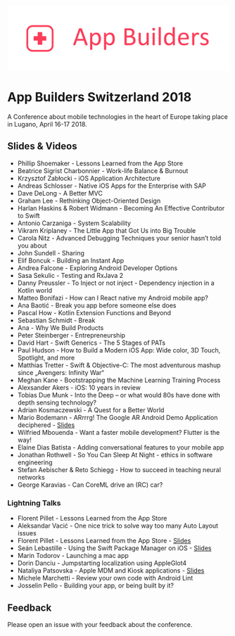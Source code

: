 <p align="center"><img src ="images/logo.png" width="600px"/></p>

# App Builders Switzerland 2018

A Conference about mobile technologies in the heart of Europe taking place in Lugano, April 16-17 2018.


## Slides & Videos

- Phillip Shoemaker - Lessons Learned from the App Store
- Beatrice Sigrist Charbonnier - Work-life Balance & Burnout
- Krzysztof Zabłocki - iOS Application Architecture
- Andreas Schlosser - Native iOS Apps for the Enterprise with SAP
- Dave DeLong - A Better MVC
- Graham Lee - Rethinking Object-Oriented Design
- Harlan Haskins & Robert Widmann - Becoming An Effective Contributor to Swift
- Antonio Carzaniga - System Scalability
- Vikram Kriplaney - The Little App that Got Us into Big Trouble
- Carola Nitz - Advanced Debugging Techniques your senior hasn’t told you about
- John Sundell - Sharing
- Elif Boncuk - Building an Instant App
- Andrea Falcone - Exploring Android Developer Options
- Sasa Sekulic - Testing and RxJava 2
- Danny Preussler - To Inject or not inject - Dependency injection in a Kotlin world
- Matteo Bonifazi - How can I React native my Android mobile app?
- Ana Baotić - Break you app before someone else does
- Pascal How - Kotlin Extension Functions and Beyond
- Sebastian Schmidt - Break
- Ana - Why We Build Products
- Peter Steinberger - Entrepreneurship
- David Hart - Swift Generics - The 5 Stages of PATs
- Paul Hudson - How to Build a Modern iOS App: Wide color, 3D Touch, Spotlight, and more
- Matthias Tretter - Swift & Objective-C: The most adventurous mashup since „Avengers: Infinity War“
- Meghan Kane - Bootstrapping the Machine Learning Training Process
- Alexsander Akers - iOS: 10 years in review
- Tobias Due Munk - Into the Deep – or what would 80s have done with depth sensing technology?
- Adrian Kosmaczewski - A Quest for a Better World
- Mario Bodemann - ARrrrg! The Google AR Android Demo Application deciphered - [Slides](https://github.com/swissmobidevs/appbuilders18/blob/master/slides/%5BAppBuildersCH18📱🇨🇭%5D%20ARrrrrrggh%20.pdf)
- Wilfried Mbouenda - Want a faster mobile development? Flutter is the way!
- Elaine Dias Batista - Adding conversational features to your mobile app
- Jonathan Rothwell - So You Can Sleep At Night - ethics in software engineering
- Stefan Aebischer & Reto Schiegg - How to succeed in teaching neural networks
- George Karavias - Can CoreML drive an (RC) car?

### Lightning Talks
- Florent Pillet - Lessons Learned from the App Store
- Aleksandar Vacić - One nice trick to solve way too many Auto Layout issues
- Florent Pillet - Lessons Learned from the App Store - [Slides](https://github.com/swissmobidevs/appbuilders18/blob/master/slides/lightning_talk_MDM_kiosk_apps.pdf)
- Seán Lebastille - Using the Swift Package Manager on iOS - [Slides](https://github.com/swissmobidevs/appbuilders18/blob/master/slides/Using%20the%20Swift%20Package%20Manager%20on%20iOS.pdf)
- Marin Todorov - Launching a mac app
- Dorin Danciu - Jumpstarting localization using AppleGlot4
- Nataliya Patsovska - Apple MDM and Kiosk applications - [Slides](https://www.slideshare.net/NataliyaPatsovska/tasty-cakes-have-complicated-recipes-a-lightning-talk-from-app-builders-2018-by-nataliya-patsovska)
- Michele Marchetti - Review your own code with Android Lint
- Josselin Pello - Building your app, or being built by it?

## Feedback

Please open an issue with your feedback about the conference.

